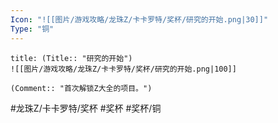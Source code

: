 ```yaml
---
Icon: "![[图片/游戏攻略/龙珠Z/卡卡罗特/奖杯/研究的开始.png|30]]"
Type: "铜"
---
```

```ad-common-bronze-trophy
title: (Title:: "研究的开始")
![[图片/游戏攻略/龙珠Z/卡卡罗特/奖杯/研究的开始.png|100]]

(Comment:: "首次解锁Z大全的项目。")
```

#龙珠Z/卡卡罗特/奖杯 #奖杯 #奖杯/铜

